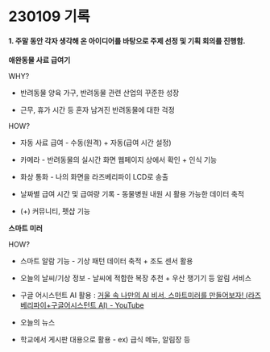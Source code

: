 # 230109 기록

#### 1. 주말 동안 각자 생각해 온 아이디어를 바탕으로 주제 선정 및 기획 회의를 진행함.

**애완동물 사료 급여기**

WHY?

- 반려동물 양육 가구, 반려동물 관련 산업의 꾸준한 성장

- 근무, 휴가 시간 등 혼자 남겨진 반려동물에 대한 걱정

HOW?

- 자동 사료 급여 - 수동(원격) + 자동(급여 시간 설정)

- 카메라 - 반려동물의 실시간 화면 웹페이지 상에서 확인 + 인식 기능

- 화상 통화 - 나의 화면을 라즈베리파이 LCD로 송출

- 날짜별 급여 시간 및 급여량 기록 - 동물병원 내원 시 활용 가능한 데이터 축적

- (+) 커뮤니티, 펫샵 기능

**스마트 미러**

HOW?

- 스마트 알람 기능 - 기상 패턴 데이터 축적 + 조도 센서 활용  

- 오늘의 날씨/기상 정보 - 날씨에 적합한 복장 추천 + 우산 챙기기 등 알림 서비스  

- 구글 어시스턴트 AI 활용 : [거울 속 나만의 AI 비서, 스마트미러를 만들어보자! (라즈베리파이+구글어시스턴트 AI) - YouTube](https://www.youtube.com/watch?v=O3l46ogmgLY)

- 오늘의 뉴스

- 학교에서 게시판 대용으로 활용 - ex) 급식 메뉴, 알림장 등
